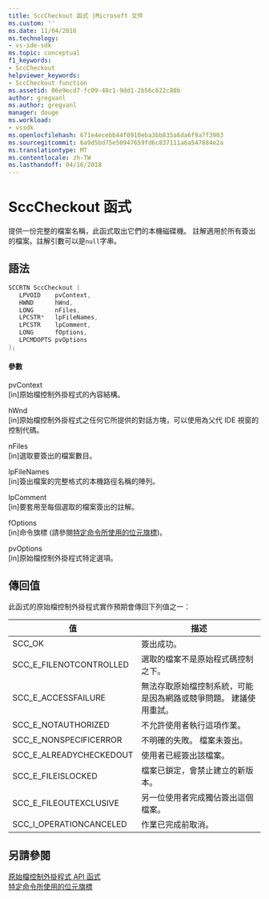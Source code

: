 ```yaml
---
title: SccCheckout 函式 |Microsoft 文件
ms.custom: ''
ms.date: 11/04/2016
ms.technology:
- vs-ide-sdk
ms.topic: conceptual
f1_keywords:
- SccCheckout
helpviewer_keywords:
- SccCheckout function
ms.assetid: 06e9ecd7-fc09-40c1-9dd1-2b56c622c80b
author: gregvanl
ms.author: gregvanl
manager: douge
ms.workload:
- vssdk
ms.openlocfilehash: 671e4ecebb44f0910eba3bb835a6da6f9a7f3903
ms.sourcegitcommit: 6a9d5bd75e50947659fd6c837111a6a547884e2a
ms.translationtype: MT
ms.contentlocale: zh-TW
ms.lasthandoff: 04/16/2018
---
```

# <a name="scccheckout-function"></a>SccCheckout 函式
提供一份完整的檔案名稱，此函式取出它們的本機磁碟機。 註解適用於所有簽出的檔案。註解引數可以是`null`字串。  
  
## <a name="syntax"></a>語法  
  
```cpp  
SCCRTN SccCheckout (  
   LPVOID    pvContext,  
   HWND      hWnd,  
   LONG      nFiles,  
   LPCSTR*   lpFileNames,  
   LPCSTR    lpComment,  
   LONG      fOptions,  
   LPCMDOPTS pvOptions  
);  
```  
  
#### <a name="parameters"></a>參數  
 pvContext  
 [in]原始檔控制外掛程式的內容結構。  
  
 hWnd  
 [in]原始檔控制外掛程式之任何它所提供的對話方塊，可以使用為父代 IDE 視窗的控制代碼。  
  
 nFiles  
 [in]選取要簽出的檔案數目。  
  
 lpFileNames  
 [in]簽出檔案的完整格式的本機路徑名稱的陣列。  
  
 lpComment  
 [in]要套用至每個選取的檔案簽出的註解。  
  
 fOptions  
 [in]命令旗標 (請參閱[特定命令所使用的位元旗標](../extensibility/bitflags-used-by-specific-commands.md))。  
  
 pvOptions  
 [in]原始檔控制外掛程式特定選項。  
  
## <a name="return-value"></a>傳回值  
 此函式的原始檔控制外掛程式實作預期會傳回下列值之一：  
  
|值|描述|  
|-----------|-----------------|  
|SCC_OK|簽出成功。|  
|SCC_E_FILENOTCONTROLLED|選取的檔案不是原始程式碼控制之下。|  
|SCC_E_ACCESSFAILURE|無法存取原始檔控制系統，可能是因為網路或競爭問題。 建議使用重試。|  
|SCC_E_NOTAUTHORIZED|不允許使用者執行這項作業。|  
|SCC_E_NONSPECIFICERROR|不明確的失敗。 檔案未簽出。|  
|SCC_E_ALREADYCHECKEDOUT|使用者已經簽出該檔案。|  
|SCC_E_FILEISLOCKED|檔案已鎖定，會禁止建立的新版本。|  
|SCC_E_FILEOUTEXCLUSIVE|另一位使用者完成獨佔簽出這個檔案。|  
|SCC_I_OPERATIONCANCELED|作業已完成前取消。|  
  
## <a name="see-also"></a>另請參閱  
 [原始檔控制外掛程式 API 函式](../extensibility/source-control-plug-in-api-functions.md)   
 [特定命令所使用的位元旗標](../extensibility/bitflags-used-by-specific-commands.md)